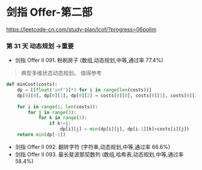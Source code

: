 # 剑指 Offer-第二部
https://leetcode-cn.com/study-plan/lcof/?progress=06polim


### 第 31 天  动态规划 ->重要
* 剑指 Offer II 091. 粉刷房子 (数组,动态规划,中等,通过率 77.4%)
>典型多维状态动态规划。 值得参考
```python
def minCost(costs):
    dp = [[float('inf')]*3 for i in range(len(costs))]
    dp[0][0], dp[0][1], dp[0][2] = costs[0][0], costs[0][1], costs[0][2]
    
    for i in range(1, len(costs)):
        for j in range(3):
            for k in range(3):
                if k!=j:
                    dp[i][j] = min(dp[i][j], dp[i-1][k]+costs[i][j])
    return min(dp[-1])
```
* 剑指 Offer II 092. 翻转字符 (字符串,动态规划,中等,通过率 66.6%)
* 剑指 Offer II 093. 最长斐波那契数列 (数组,哈希表,动态规划,中等,通过率 58.4%)

